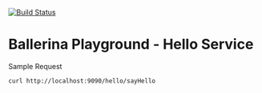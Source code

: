 [![Build Status](https://travis-ci.org/ballerina-guides/playground-hello-service.svg?branch=master)](https://travis-ci.org/ballerina-guides/playground-hello-service)

# Ballerina Playground - Hello Service
 
 
 Sample Request 
 ```
curl http://localhost:9090/hello/sayHello


 ```
